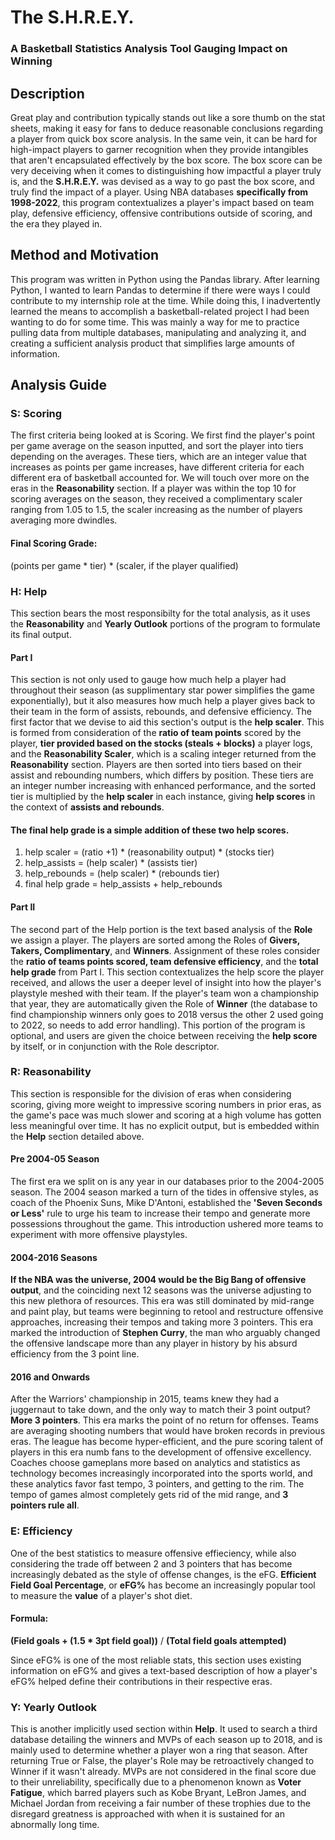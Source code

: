 # The S.H.R.E.Y. 
### A Basketball Statistics Analysis Tool Gauging Impact on Winning

## Description
Great play and contribution typically stands out like a sore thumb on the stat sheets, making it easy for fans to deduce reasonable conclusions regarding a player from quick box score analysis.
In the same vein, it can be hard for high-impact players to garner recognition when they provide intangibles that aren't encapsulated effectively by the box score.
The box score can be very deceiving when it comes to distinguishing how impactful a player truly is, and the **S.H.R.E.Y.** was devised as a way to go past the box score, and truly find the impact of a player. Using NBA databases
**specifically from 1998-2022**, this program contextualizes a player's impact based on team play, defensive efficiency, offensive contributions outside of scoring, and the era they played in.

## Method and Motivation
This program was written in Python using the Pandas library. After learning Python, I wanted to learn Pandas to determine if there were ways I could contribute to my internship role at the time.
While doing this, I inadvertently learned the means to accomplish a basketball-related project I had been wanting to do for some time. This was mainly a way for me to practice pulling data from multiple databases, manipulating and analyzing it, and creating a sufficient analysis product that simplifies large amounts of information.

## Analysis Guide
### **S**: **Scoring**
The first criteria being looked at is Scoring. We first find the player's point per game average on the season inputted, and sort the player into tiers depending on the averages.
These tiers, which are an integer value that increases as points per game increases, have different criteria for each different era of basketball accounted for. We will touch over more on the eras in the **Reasonability** section. 
If a player was within the top 10 for scoring averages on the season, they received a complimentary scaler ranging from 1.05 to 1.5, the scaler increasing as the number of players
averaging more dwindles. 
#### Final Scoring Grade:   
(points per game * tier) * (scaler, if the player qualified)

### **H**: **Help**
This section bears the most responsibilty for the total analysis, as it uses the **Reasonability** and **Yearly Outlook** portions of the program to formulate
its final output. 
#### Part I
This section is not only used to gauge how much help a player had throughout their season (as supplimentary star power simplifies the game 
exponentially), but it also measures how much help a player gives back to their team in the form of assists, rebounds, and defensive efficiency. 
The first factor that we devise to aid this section's output is the **help scaler**. This is formed from consideration of the **ratio of team points** scored by
the player, **tier provided based on the stocks (steals + blocks)** a player logs, and the **Reasonability Scaler**, which is a scaling integer returned from the **Reasonability** section.
Players are then sorted into tiers based on their assist and rebounding numbers, which differs by position. These tiers are an integer number increasing with 
enhanced performance, and the sorted tier is multiplied by the **help scaler** in each instance, giving **help scores** in the context of **assists and rebounds**.
#### The **final help grade** is a simple addition of these two help scores.
1. help scaler = (ratio +1) * (reasonability output) * (stocks tier)
2. help_assists = (help scaler) * (assists tier)
3. help_rebounds = (help scaler) * (rebounds tier)
4. final help grade = help_assists + help_rebounds
#### Part II
The second part of the Help portion is the text based analysis of the **Role** we assign a player. The players are sorted among the Roles of **Givers, Takers, Complimentary**, and
**Winners**. Assignment of these roles consider the **ratio of teams points scored, team defensive efficiency**, and the **total help grade** from Part I. This section contextualizes the help score the player received, and allows the user a deeper level of insight into how the player's playstyle 
meshed with their team. If the player's team won a championship that year, they are automatically given the Role of **Winner** (the database to find championship winners only goes to 2018 versus the other 2 used going to 2022, so needs to add error handling). This portion of the program is optional,
and users are given the choice between receiving the **help score** by itself, or in conjunction with the Role descriptor.

### **R**: **Reasonability**
This section is responsible for the division of eras when considering scoring, giving more weight to impressive scoring numbers in prior eras, as the game's pace was much slower and scoring at a high volume has gotten less meaningful over time. It has no explicit output, but is embedded within the **Help** section detailed above.
#### Pre 2004-05 Season  
The first era we split on is any year in our databases prior to the 2004-2005 season. The 2004 season marked a turn of the tides in offensive styles, as coach of the Phoenix Suns, Mike D'Antoni, established the **'Seven Seconds or Less'** rule to urge his team to increase their tempo and generate more possessions throughout the game. This introduction ushered more teams to experiment with more offensive playstyles.
#### 2004-2016 Seasons
**If the NBA was the universe, 2004 would be the Big Bang of offensive output**, and the coinciding next 12 seasons was the universe adjusting to this new plethora of resources. This era was still dominated by mid-range and paint play, but teams were beginning to retool and restructure offensive approaches, increasing their tempos and taking more 3 pointers. This era marked the introduction of **Stephen Curry**, the man who arguably changed the offensive landscape more than any player in history by his absurd efficiency from the 3 point line.
#### 2016 and Onwards
After the Warriors' championship in 2015, teams knew they had a juggernaut to take down, and the only way to match their 3 point output? **More 3 pointers**. This era marks the point of no return for offenses.
Teams are averaging shooting numbers that would have broken records in previous eras. The league has become hyper-efficient, and the pure scoring talent of players in this era numb fans to the development of
offensive excellency. Coaches choose gameplans more based on analytics and statistics as technology becomes increasingly incorporated into the sports world, and these analytics favor fast tempo, 3 pointers, and getting to the rim. The tempo of games almost completely gets rid of the mid range, and **3 pointers rule all**.

### **E**: **Efficiency**
One of the best statistics to measure offensive effieciency, while also considering the trade off between 2 and 3 pointers that has become increasingly debated as the style of offense changes, is the eFG.
**Efficient Field Goal Percentage**, or **eFG%** has become an increasingly popular tool to measure the **value** of a player's shot diet. 
#### **Formula:**
**(Field goals + (1.5 * 3pt field goal))** 
  /
**(Total field goals attempted)** 

  
Since eFG% is one of the most reliable stats, this section uses existing information on eFG% and gives a text-based description of how a player's eFG% helped define their contributions in their respective eras.

### **Y**: **Yearly Outlook**
This is another implicitly used section within **Help**. It used to search a third database detailing the winners and MVPs of each season up to 2018, and is mainly used to determine whether a player won a ring that season. After returning True or False, the player's Role may be retroactively changed to Winner if it wasn't already. MVPs are not considered in the final score due to their unreliability, specifically due to a phenomenon known as **Voter Fatigue**, which barred players such as Kobe Bryant, LeBron James, and Michael Jordan from receiving a fair number of these trophies due to the disregard greatness is approached with when it is sustained for an abnormally long time. 


